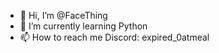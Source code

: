 - 👋 Hi, I’m @FaceThing
- 🌱 I’m currently learning Python
- 📫 How to reach me Discord: expired_0atmeal

<!---
FaceThing/FaceThing is a ✨ special ✨ repository because its `README.md` (this file) appears on your GitHub profile.
You can click the Preview link to take a look at your changes.
--->

